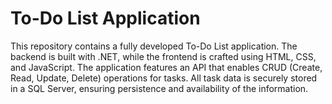# To-Do List Application

This repository contains a fully developed To-Do List application. The backend is built with .NET, while the frontend is crafted using HTML, CSS, and JavaScript. The application features an API that enables CRUD (Create, Read, Update, Delete) operations for tasks. All task data is securely stored in a SQL Server, ensuring persistence and availability of the information.
